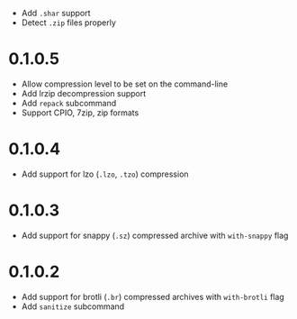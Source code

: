   * Add `.shar` support
  * Detect `.zip` files properly

# 0.1.0.5

  * Allow compression level to be set on the command-line
  * Add lrzip decompression support
  * Add `repack` subcommand
  * Support CPIO, 7zip, zip formats

# 0.1.0.4

  * Add support for lzo (`.lzo`, `.tzo`) compression

# 0.1.0.3

  * Add support for snappy (`.sz`) compressed archive with `with-snappy` flag

# 0.1.0.2

  * Add support for brotli (`.br`) compressed archives with `with-brotli` flag
  * Add `sanitize` subcommand
